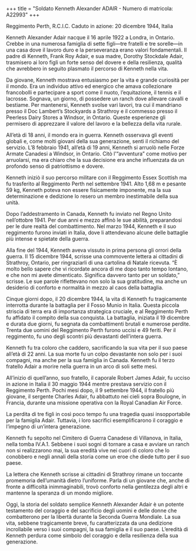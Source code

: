 +++
title = "Soldato Kenneth Alexander ADAIR - Numero di matricola: A22993"
+++

Reggimento Perth, R.C.I.C.
Caduto in azione: 20 dicembre 1944, Italia

Kenneth Alexander Adair nacque il 16 aprile 1922 a Londra, in Ontario. Crebbe in una numerosa famiglia di sette figli—tre fratelli e tre sorelle—in una casa dove il lavoro duro e la perseveranza erano valori fondamentali. Il padre di Kenneth, Frank Roy Adair, e sua madre, Dorothy Stockdale Adair, trasmisero ai loro figli un forte senso del dovere e della resilienza, qualità che avrebbero in seguito plasmato il percorso di Kenneth nella vita.

Da giovane, Kenneth mostrava entusiasmo per la vita e grande curiosità per il mondo. Era un individuo attivo ed energico che amava collezionare francobolli e partecipare a sport come il nuoto, l’equitazione, il tennis e il lacrosse. 
Sognava, un giorno, di possedere un ranch dove allevare cavalli e bestiame. 
Per mantenersi, Kenneth svolse vari lavori, tra cui il mandriano presso il Doc Lambert’s Stockyards a Strathroy e il commesso presso il Peerless Dairy Stores a Windsor, in Ontario. Queste esperienze gli permisero di apprezzare il valore del lavoro e la bellezza della vita rurale.

All’età di 18 anni, il mondo era in guerra. Kenneth osservava gli eventi globali e, come molti giovani della sua generazione, sentì il richiamo del servizio.
L’8 febbraio 1941, all’età di 19 anni, Kenneth si arruolò nelle Forze Armate Canadesi a Windsor, in Ontario. Citò l’“avventura” come motivo per arruolarsi, ma era chiaro che la sua decisione era anche influenzata da un profondo senso di patriottismo e dovere.

Kenneth iniziò il suo percorso militare con il Reggimento Essex Scottish ma fu trasferito al Reggimento Perth nel settembre 1941. 
Alto 1,68 m e pesante 59 kg, Kenneth poteva non essere fisicamente imponente, ma la sua determinazione e dedizione lo resero un membro inestimabile della sua unità.

Dopo l’addestramento in Canada, Kenneth fu inviato nel Regno Unito nell’ottobre 1941. Per due anni e mezzo affinò le sue abilità, preparandosi per le dure realtà del combattimento. 
Nel marzo 1944, Kenneth e il suo reggimento furono inviati in Italia, dove li attendevano alcune delle battaglie più intense e spietate della guerra.

Alla fine del 1944, Kenneth aveva vissuto in prima persona gli orrori della guerra. 
Il 15 dicembre 1944, scrisse una commovente lettera ai cittadini di Strathroy, Ontario, per ringraziarli di una cartolina di Natale ricevuta. “È molto bello sapere che vi ricordate ancora di me dopo tanto tempo lontano, e che non mi avete dimenticato. Significa davvero tanto per un soldato,” scrisse. Le sue parole riflettevano non solo la sua gratitudine, ma anche un desiderio di conforto e normalità in mezzo al caos della battaglia.

Cinque giorni dopo, il 20 dicembre 1944, la vita di Kenneth fu tragicamente interrotta durante la battaglia per il Fosso Munio in Italia. Questa piccola striscia di terra era di importanza strategica cruciale, e al Reggimento Perth fu affidato il compito della sua conquista. La battaglia, iniziata il 19 dicembre e durata due giorni, fu segnata da combattimenti brutali e numerose perdite. Trenta due uomini del Reggimento Perth furono uccisi e 49 feriti. 
Per il reggimento, fu uno degli scontri più devastanti dell’intera guerra.

Kenneth fu tra coloro che caddero, sacrificando la sua vita per il suo paese all’età di 22 anni. La sua morte fu un colpo devastante non solo per i suoi compagni, ma anche per la sua famiglia in Canada. 
Kenneth fu il terzo fratello Adair a morire nella guerra in un arco di soli sette mesi.

All’inizio di quell’anno, suo fratello, il caporale Robert James Adair, fu ucciso in azione in Italia il 30 maggio 1944 mentre prestava servizio con il Reggimento Perth. 
Pochi mesi dopo, il 9 settembre 1944, il fratello più giovane, il sergente Charles Adair, fu abbattuto nei cieli sopra Boulogne, in Francia, durante una missione operativa con la Royal Canadian Air Force.

La perdita di tre figli in così poco tempo fu una tragedia quasi insopportabile per la famiglia Adair. Tuttavia, i loro sacrifici esemplificarono il coraggio e l’impegno di un’intera generazione.

Kenneth fu sepolto nel Cimitero di Guerra Canadese di Villanova, in Italia, nella tomba IV.A.1. 
Sebbene i suoi sogni di tornare a casa e avviare un ranch non si realizzarono mai, la sua eredità vive nei cuori di coloro che lo conobbero e negli annali della storia come un eroe che diede tutto per il suo paese.

La lettera che Kenneth scrisse ai cittadini di Strathroy rimane un toccante promemoria dell’umanità dietro l’uniforme. Parla di un giovane che, anche di fronte a difficoltà inimmaginabili, trovò conforto nella gentilezza degli altri e mantenne la speranza di un mondo migliore.

Oggi, la storia del soldato semplice Kenneth Alexander Adair è un potente testamento del coraggio e del sacrificio degli uomini e delle donne che combatterono per la libertà durante la Seconda Guerra Mondiale. 
La sua vita, sebbene tragicamente breve, fu caratterizzata da una dedizione incrollabile verso i suoi compagni, la sua famiglia e il suo paese. 
L’eredità di Kenneth perdura come simbolo del coraggio e della resilienza della sua generazione.

